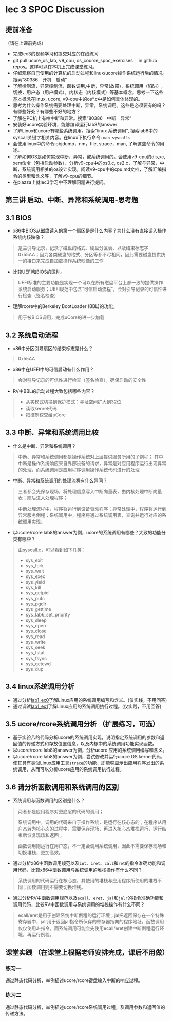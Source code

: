 # lec 3 SPOC Discussion

## **提前准备**
（请在上课前完成）


 - 完成lec3的视频学习和提交对应的在线练习
 - git pull ucore_os_lab, v9_cpu, os_course_spoc_exercises  　in github repos。这样可以在本机上完成课堂练习。
 - 仔细观察自己使用的计算机的启动过程和linux/ucore操作系统运行后的情况。搜索“80386　开机　启动”
 - 了解控制流，异常控制流，函数调用,中断，异常(故障)，系统调用（陷阱）,切换，用户态（用户模式），内核态（内核模式）等基本概念。思考一下这些基本概念在linux, ucore, v9-cpu中的os*.c中是如何具体体现的。
 - 思考为什么操作系统需要处理中断，异常，系统调用。这些是必须要有的吗？有哪些好处？有哪些不好的地方？
 - 了解在PC机上有啥中断和异常。搜索“80386　中断　异常”
 - 安装好ucore实验环境，能够编译运行lab8的answer
 - 了解Linux和ucore有哪些系统调用。搜索“linux 系统调用", 搜索lab8中的syscall关键字相关内容。在linux下执行命令: ```man syscalls```
 - 会使用linux中的命令:objdump，nm，file, strace，man, 了解这些命令的用途。
 - 了解如何OS是如何实现中断，异常，或系统调用的。会使用v9-cpu的dis,xc, xem命令（包括启动参数），分析v9-cpu中的os0.c, os2.c，了解与异常，中断，系统调用相关的os设计实现。阅读v9-cpu中的cpu.md文档，了解汇编指令的类型和含义等，了解v9-cpu的细节。
 - 在piazza上就lec3学习中不理解问题进行提问。

## 第三讲 启动、中断、异常和系统调用-思考题

## 3.1 BIOS
-  x86中BIOS从磁盘读入的第一个扇区是是什么内容？为什么没有直接读入操作系统内核映像？

> 是主引导记录，记录了磁盘的格式、硬盘分区表、以及结束标志字0x55AA；因为各类硬盘的格式、分区等都不尽相同，因此需要磁盘提供统一的接口来完成自加载操作系统映像的工作

-  比较UEFI和BIOS的区别。

> UEFI标准的主要功能是实现一个可以在所有磁盘平台上都一致的提供操作系统启动服务；UEFI规范中包含“可信启动流程”，会对引导记录的可信性进行检查（签名检查）

-  理解rcore中的Berkeley BootLoader (BBL)的功能。

> 用于被BIOS调用，完成uCore的进一步加载

## 3.2 系统启动流程

- x86中分区引导扇区的结束标志是什么？

> 0x55AA

- x86中在UEFI中的可信启动有什么作用？

> 会对引导记录的可信性进行检查（签名检查），确保启动的安全性

- RV中BBL的启动过程大致包括哪些内容？

> - 从实模式切换到保护模式：寻址空间扩大到32位
> - 读取kernel代码
> - 把控制权交给uCore

## 3.3 中断、异常和系统调用比较
- 什么是中断、异常和系统调用？

> 中断、异常和系统调用都是操作系统对上层提供服务所用的子例程；
> 其中中断是操作系统响应来自外部设备的请求，异常是对应用程序运行出现异常的处理，而系统调用是应用程序调用操作系统代码进行的处理

- 中断、异常和系统调用的处理流程有什么异同？

> 三者都会先保存现场，将处理信息写入中断向量表，由内核处理中断向量表；随后进入处理程序；
>
> 中断处理流程中，程序将运行到设备驱动程序；异常处理中，程序将运行到异常服务例程；系统调用中，程序将通过系统调用表，查询并运行对应的系统调用实现。

- 以ucore/rcore lab8的answer为例，ucore的系统调用有哪些？大致的功能分类有哪些？

> 由syscall.c，可以看到如下几类：
>
> - sys_exit
> - sys_fork
> - sys_wait
> - sys_exec
> - sys_yield
> - sys_kill
> - sys_getpid
> - sys_putc
> - sys_pgdir
> - sys_gettime
> - sys_lab6_set_priority
> - sys_sleep
> - sys_open
> - sys_close
> - sys_read
> - sys_write
> - sys_seek
> - sys_fstat
> - sys_fsync
> - sys_getcwd
> - sys_dup

## 3.4 linux系统调用分析
- 通过分析[lab1_ex0](https://github.com/chyyuu/ucore_lab/blob/master/related_info/lab1/lab1-ex0.md)了解Linux应用的系统调用编写和含义。(仅实践，不用回答)
- 通过调试[lab1_ex1](https://github.com/chyyuu/ucore_lab/blob/master/related_info/lab1/lab1-ex1.md)了解Linux应用的系统调用执行过程。(仅实践，不用回答)


## 3.5 ucore/rcore系统调用分析 （扩展练习，可选）
-  基于实验八的代码分析ucore的系统调用实现，说明指定系统调用的参数和返回值的传递方式和存放位置信息，以及内核中的系统调用功能实现函数。
- 以ucore/rcore lab8的answer为例，分析ucore 应用的系统调用编写和含义。
- 以ucore/rcore lab8的answer为例，尝试修改并运行ucore OS kernel代码，使其具有类似Linux应用工具`strace`的功能，即能够显示出应用程序发出的系统调用，从而可以分析ucore应用的系统调用执行过程。


## 3.6 请分析函数调用和系统调用的区别
- 系统调用与函数调用的区别是什么？

> 两者都是应用程序对更底层的代码的调用；
>
> 系统调用中，调用的代码来自于操作系统，是运行在核心态的；在程序从用户态转为核心态的过程中，需要保存现场，再进入核心态堆栈运行，运行结束后恢复现场和返回；
>
> 函数调用则运行在用户态，不一定会调用系统调用，因此不需要保存现场和切换堆栈，更加高效。

- 通过分析x86中函数调用规范以及`int`、`iret`、`call`和`ret`的指令准确功能和调用代码，比较x86中函数调用与系统调用的堆栈操作有什么不同？

> 系统调用的代码运行在核心态，其使用的堆栈与应用程序所使用的堆栈不同；函数调用则不需要切换堆栈。

- 通过分析RV中函数调用规范以及`ecall`、`eret`、`jal`和`jalr`的指令准确功能和调用代码，比较RV中函数调用与系统调用的堆栈操作有什么不同？

> ecall/eret是用于创建系统中断例程的运行环境；jal把返回保存在一个特殊寄存器中，jalr用于返回jal指令所保存的寄存器指向的程序地址。函数调用仅仅使用J-指令，而系统调用可能会先使用ecall/eret创建中断例程运行环境，再运行例程。


## 课堂实践 （在课堂上根据老师安排完成，课后不用做）
### 练习一
通过静态代码分析，举例描述ucore/rcore键盘输入中断的响应过程。

### 练习二
通过静态代码分析，举例描述ucore/rcore系统调用过程，及调用参数和返回值的传递方法。
